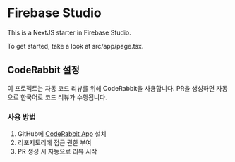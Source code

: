 # Firebase Studio

This is a NextJS starter in Firebase Studio.

To get started, take a look at src/app/page.tsx.

## CodeRabbit 설정

이 프로젝트는 자동 코드 리뷰를 위해 CodeRabbit을 사용합니다. PR을 생성하면 자동으로 한국어로 코드 리뷰가 수행됩니다.

### 사용 방법
1. GitHub에 [CodeRabbit App](https://github.com/apps/coderabbitai) 설치
2. 리포지토리에 접근 권한 부여
3. PR 생성 시 자동으로 리뷰 시작
